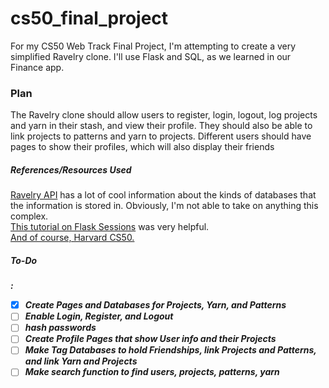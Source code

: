 # cs50_final_project
For my CS50 Web Track Final Project, I'm attempting to create a very simplified Ravelry clone. I'll use Flask and SQL, as we learned in our Finance app.

<h3>Plan</h3>

The Ravelry clone should allow users to register, login, logout, log projects and yarn in their stash, and view their profile. They should also be able to link projects to patterns and yarn to projects. Different users should have pages to show their profiles, which will also display their friends

<h5>References/Resources Used</h5>

<a href="https://www.ravelry.com/api">Ravelry API</a> has a lot of cool information about the kinds of databases that the information is stored in. Obviously, I'm not able to take on anything this complex.
<br>
<a href="https://pythonise.com/series/learning-flask/flask-session-object">This tutorial on Flask Sessions</a> was very helpful.
<br>
<a href="https://cs50.harvard.edu/x/2020/">And of course, Harvard CS50.</a>

<h5>To-Do<h5>:

- [x] Create Pages and Databases for Projects, Yarn, and Patterns
- [ ] Enable Login, Register, and Logout
- [ ] hash passwords
- [ ] Create Profile Pages that show User info and their Projects
- [ ] Make Tag Databases to hold Friendships, link Projects and Patterns, and link Yarn and Projects
- [ ] Make search function to find users, projects, patterns, yarn
